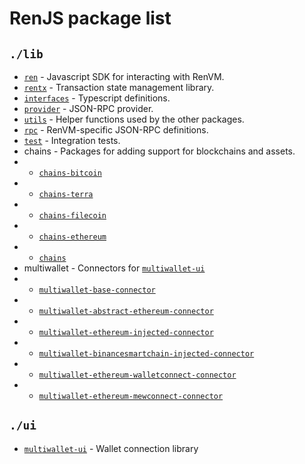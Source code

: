 # RenJS package list

## `./lib`

-   [`ren`](./lib/ren) - Javascript SDK for interacting with RenVM.
-   [`rentx`](./lib/rentx) - Transaction state management library.
-   [`interfaces`](./lib/interfaces) - Typescript definitions.
-   [`provider`](./lib/provider) - JSON-RPC provider.
-   [`utils`](./lib/utils) - Helper functions used by the other packages.
-   [`rpc`](./lib/rpc) - RenVM-specific JSON-RPC definitions.
-   [`test`](./lib/test) - Integration tests.
-   chains - Packages for adding support for blockchains and assets.
-   -   [`chains-bitcoin`](./lib/chains/chains-bitcoin)
-   -   [`chains-terra`](./lib/chains/chains-terra)
-   -   [`chains-filecoin`](./lib/chains/chains-filecoin)
-   -   [`chains-ethereum`](./lib/chains/chains-ethereum)
-   -   [`chains`](./lib/chains/chains)
-   multiwallet - Connectors for [`multiwallet-ui`](..lib//ui/multiwallet-ui)
-   -   [`multiwallet-base-connector`](./lib/multiwallet/multiwallet-base-connector)
-   -   [`multiwallet-abstract-ethereum-connector`](./lib/multiwallet/multiwallet-abstract-ethereum-connector)
-   -   [`multiwallet-ethereum-injected-connector`](./lib/multiwallet/multiwallet-ethereum-injected-connector)
-   -   [`multiwallet-binancesmartchain-injected-connector`](./lib/multiwallet/multiwallet-binancesmartchain-injected-connector)
-   -   [`multiwallet-ethereum-walletconnect-connector`](./lib/multiwallet/multiwallet-ethereum-walletconnect-connector)
-   -   [`multiwallet-ethereum-mewconnect-connector`](./lib/multiwallet/multiwallet-ethereum-mewconnect-connector)

## `./ui`

-   [`multiwallet-ui`](./ui/multiwallet-ui) - Wallet connection library
